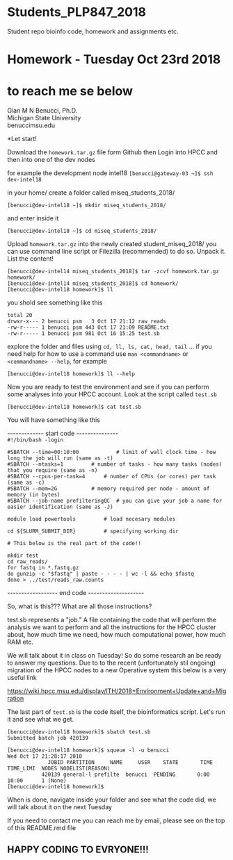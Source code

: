 # Students_PLP847_2018 
Student repo bioinfo code, homework and assignments etc.

# Homework - Tuesday Oct 23rd 2018

# to reach me se below
Gian M N Benucci, Ph.D.<br/>
Michigan State University<br/>
benucci<at>msu.edu

*Let start!

Download the `homework.tar.gz` file form Github then 
Login into HPCC and then into one of the dev nodes

for example the development node intel18
`[benucci@gateway-03 ~]$ ssh dev-intel18`

in your home/ create a folder called miseq_students_2018/

`[benucci@dev-intel18 ~]$ mkdir miseq_students_2018/`

and enter inside it

`[benucci@dev-intel18 ~]$ cd miseq_students_2018/`

Upload `homework.tar.gz` into the newly created student_miseq_2018/ 
you can use command line script or Filezilla 
(recommended) to do so. Unpack it. List the content!

`[benucci@dev-intel14 miseq_students_2018]$ tar -zcvf homework.tar.gz homework/`<br/> 
`[benucci@dev-intel14 miseq_students_2018]$ cd homework/`<br/>
`[benucci@dev-intel18 homework]$ ll`

you shold see something like this

`total 20`<br/>
`drwxr-x--- 2 benucci psm   3 Oct 17 21:12 raw_reads`<br/>
`-rw-r----- 1 benucci psm 443 Oct 17 21:09 README.txt`<br/>
`-rw-r----- 1 benucci psm 981 Oct 16 15:25 test.sb`

explore the folder and  files using `cd, ll, ls, cat, head, tail` ...
if you need help for how to use a command use `man <commandname>` or
 `<commandname> --help`,  for example

`[benucci@dev-intel18 homework]$ ll --help`

Now you are ready to test the environment and see if you can perform
some analyses into your HPCC account. Look at the script called `test.sb` 

`[benucci@dev-intel18 homework]$ cat test.sb`

You will have something like this

------------- start code ---------------<br/>
`#!/bin/bash -login`<br/>

`#SBATCH --time=00:10:00			# limit of wall clock time - how long the job will run (same as -t)`<br/>
`#SBATCH --ntasks=1			# number of tasks - how many tasks (nodes) that you require (same as -n)`<br/>
`#SBATCH --cpus-per-task=4		# number of CPUs (or cores) per task (same as -c)`<br/>
`#SBATCH --mem=2G			# memory required per node - amount of memory (in bytes)`<br/>
`#SBATCH --job-name prefilteringQC	# you can give your job a name for easier identification (same as -J)`<br/>
 
`module load powertools			# load necesary modules`<br/>

`cd ${SLURM_SUBMIT_DIR}			# specifying working dir`<br/>

`# This below is the real part of the code!!`<br/>

`mkdir test`<br/>
`cd raw_reads/`<br/>
`for fastq in *.fastq.gz`<br/>
`do gunzip -c "$fastq" | paste - - - - | wc -l && echo $fastq `<br/>
`done > ../test/reads_raw.counts`

------------------ end code --------------------<br/>

So, what is this??? What are all those instructions? 

test.sb represents a "job." A file containing the code that
will perform the  analysis we want to perform and all the instructions
for the HPCC cluster about, how much time we need, how much computational
power, how much RAM etc. 

We will talk about it in class on Tuesday! So do 
some research an be ready to answer my questions.
Due to to the recent (unfortunately stil ongoing) migration of the
HPCC nodes to a new Operative system this below is a very useful link

https://wiki.hpcc.msu.edu/display/ITH/2018+Environment+Update+and+Migration

The last part of `test.sb` is the code itself, the bioinformatics script. 
Let's run it and see what we get.

`[benucci@dev-intel18 homework]$ sbatch test.sb`<br/>
`Submitted batch job 420139`<br/>

`[benucci@dev-intel18 homework]$ squeue -l -u benucci`<br/>
`Wed Oct 17 21:28:17 2018`<br/>
`             JOBID PARTITION     NAME     USER    STATE       TIME TIME_LIMI  NODES NODELIST(REASON)`<br/>
 `           420139 general-l prefilte  benucci  PENDING       0:00     10:00      1 (None)`<br/>
`[benucci@dev-intel18 homework]$`

When is done, navigate inside your folder and see what the code did,
we will talk about it on the next Tuesday 

If you need to contact me you can reach me by email, please see on
the top of this README.rmd file

## HAPPY CODING TO EVRYONE!!! ##
